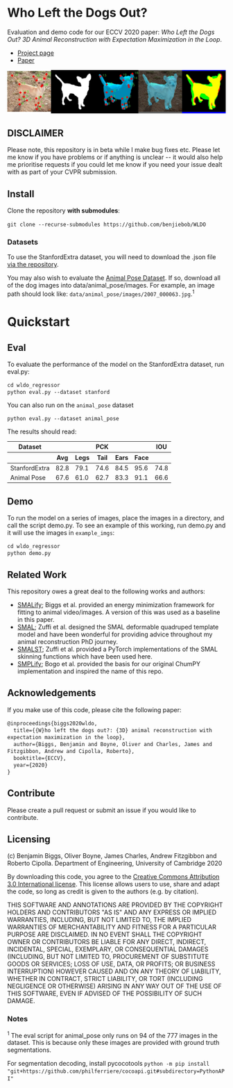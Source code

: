 # Who Left the Dogs Out?

Evaluation and demo code for our ECCV 2020 paper: *Who Left the Dogs Out? 3D Animal Reconstruction with Expectation Maximization in the Loop*.

- [Project page](https://sites.google.com/view/wldo/home)
- [Paper](https://arxiv.org/abs/2007.11110)

![](docs/banner.jpg)

## DISCLAIMER

Please note, this repository is in beta while I make bug fixes etc. Please let me know if you have problems or if anything is unclear -- it would also help me prioritise requests if you could let me know if you need your issue dealt with as part of your CVPR submission.

## Install

Clone the repository **with submodules**:

`git clone --recurse-submodules https://github.com/benjiebob/WLDO`

### Datasets

To use the StanfordExtra dataset, you will need to download the .json file [via the repository](https://github.com/benjiebob/StanfordExtra).

You may also wish to evaluate the [Animal Pose Dataset](https://sites.google.com/view/animal-pose/). If so, download 
all of the dog images into data/animal_pose/images. For example, an image path should look like: `data/animal_pose/images/2007_000063.jpg`.<sup>1</sup>

# Quickstart

## Eval

To evaluate the performance of the model on the StanfordExtra dataset, run eval.py:

```
cd wldo_regressor
python eval.py --dataset stanford
```

You can also run on the `animal_pose` dataset

```
python eval.py --dataset animal_pose
```

The results should read:

<table>
  <thead>
  <tr>
    <th>Dataset</th>
    <th colspan="5">PCK</th>
    <th>IOU</th>
  </tr>
  <tr>
    <th></th>
    <th>Avg</th>
    <th>Legs</th>
    <th>Tail</th>
    <th>Ears</th>
    <th>Face</th>
    <th></th>
  </tr>
  </thead>
  <tbody>
  <tr>
    <td>StanfordExtra</td>
    <td>82.8</td>
    <td>79.1</td>
    <td>74.6</td>
    <td>84.5</td>
    <td>95.6</td>
    <td>74.8</td>
  </tr>
  <tr>
    <td>Animal Pose</td>
    <td>67.6</td>
    <td>61.0</td>
    <td>62.7</td>
    <td>83.3</td>
    <td>91.1</td>
    <td>66.6</td>
  </tr>
  </tbody>
</table>

## Demo

To run the model on a series of images, place the images in a directory, and call the script demo.py.
To see an example of this working, run demo.py and it will use the images in `example_imgs`:

```
cd wldo_regressor
python demo.py
```

## Related Work
This repository owes a great deal to the following works and authors:
- [SMALify](https://github.com/benjiebob/SMALify/); Biggs et al. provided an energy minimization framework for fitting to animal video/images. A version of this was used as a baseline in this paper.
- [SMAL](http://smal.is.tue.mpg.de/); Zuffi et al. designed the SMAL deformable quadruped template model and have been wonderful for providing advice throughout my animal reconstruction PhD journey.
- [SMALST](https://github.com/silviazuffi/smalst); Zuffi et al. provided a PyTorch implementations of the SMAL skinning functions which have been used here.
- [SMPLify](http://smplify.is.tue.mpg.de/); Bogo et al. provided the basis for our original ChumPY implementation and inspired the name of this repo.

## Acknowledgements

If you make use of this code, please cite the following paper:

```
@inproceedings{biggs2020wldo,
  title={{W}ho left the dogs out?: {3D} animal reconstruction with expectation maximization in the loop},
  author={Biggs, Benjamin and Boyne, Oliver and Charles, James and Fitzgibbon, Andrew and Cipolla, Roberto},
  booktitle={ECCV},
  year={2020}
}
```

## Contribute
Please create a pull request or submit an issue if you would like to contribute.

## Licensing
(c) Benjamin Biggs, Oliver Boyne, James Charles, Andrew Fitzgibbon and Roberto Cipolla. Department of Engineering, University of Cambridge 2020

By downloading this code, you agree to the [Creative Commons Attribution 3.0 International license](https://creativecommons.org/licenses/by/3.0/). This license allows users to use, share and adapt the code, so long as credit is given to the authors (e.g. by citation).

THIS SOFTWARE AND ANNOTATIONS ARE PROVIDED BY THE COPYRIGHT HOLDERS AND CONTRIBUTORS "AS IS" AND ANY EXPRESS OR IMPLIED WARRANTIES, INCLUDING, BUT NOT LIMITED TO, THE IMPLIED WARRANTIES OF MERCHANTABILITY AND FITNESS FOR A PARTICULAR PURPOSE ARE DISCLAIMED. IN NO EVENT SHALL THE COPYRIGHT OWNER OR CONTRIBUTORS BE LIABLE FOR ANY DIRECT, INDIRECT, INCIDENTAL, SPECIAL, EXEMPLARY, OR CONSEQUENTIAL DAMAGES (INCLUDING, BUT NOT LIMITED TO, PROCUREMENT OF SUBSTITUTE GOODS OR SERVICES; LOSS OF USE, DATA, OR PROFITS; OR BUSINESS INTERRUPTION) HOWEVER CAUSED AND ON ANY THEORY OF LIABILITY, WHETHER IN CONTRACT, STRICT LIABILITY, OR TORT (INCLUDING NEGLIGENCE OR OTHERWISE) ARISING IN ANY WAY OUT OF THE USE OF THIS SOFTWARE, EVEN IF ADVISED OF THE POSSIBILITY OF SUCH DAMAGE.

### Notes

<sup>1</sup> The eval script for animal_pose only runs on 94 of the 777 images in the dataset. This is because only these images
are provided with ground truth segmentations.

For segmentation decoding, install pycocotools
`python -m pip install "git+https://github.com/philferriere/cocoapi.git#subdirectory=PythonAPI"`
